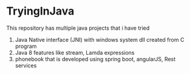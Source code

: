# TryingInJava
This repository has multiple java projects that i have tried 
1) Java Native interface (JNI) with windows system dll created from C program
2) Java 8 features like stream, Lamda expressions
3) phonebook that is developed using spring boot, angularJS, Rest services
